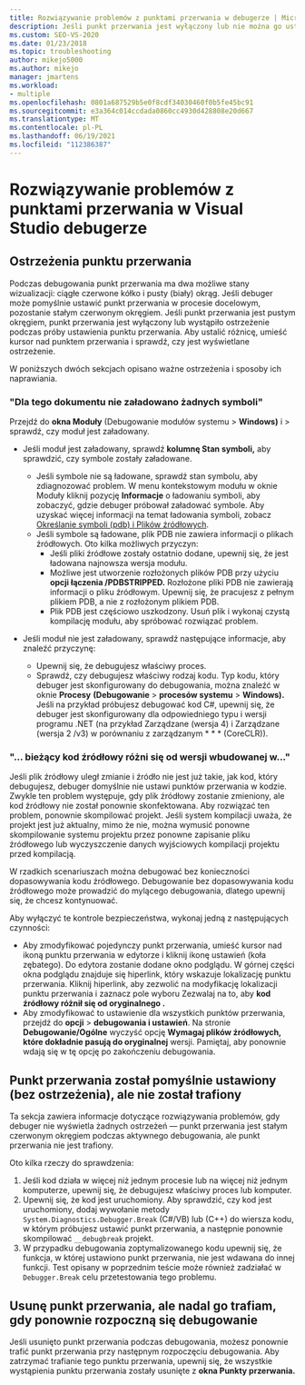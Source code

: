 ```yaml
---
title: Rozwiązywanie problemów z punktami przerwania w debugerze | Microsoft Docs
description: Jeśli punkt przerwania jest wyłączony lub nie można go ustawić, jest wyświetlany jako pusty okrąg. W tym miejscu można znaleźć informacje o problemach, które mogą wystąpić podczas ustawiania punktów przerwania.
ms.custom: SEO-VS-2020
ms.date: 01/23/2018
ms.topic: troubleshooting
author: mikejo5000
ms.author: mikejo
manager: jmartens
ms.workload:
- multiple
ms.openlocfilehash: 0801a687529b5e0f8cdf34030460f0b5fe45bc91
ms.sourcegitcommit: e3a364c014ccdada0860cc4930d428808e20d667
ms.translationtype: MT
ms.contentlocale: pl-PL
ms.lasthandoff: 06/19/2021
ms.locfileid: "112386387"
---
```

# <a name="troubleshoot-breakpoints-in-the-visual-studio-debugger"></a>Rozwiązywanie problemów z punktami przerwania w Visual Studio debugerze

## <a name="breakpoint-warnings"></a>Ostrzeżenia punktu przerwania

Podczas debugowania punkt przerwania ma dwa możliwe stany wizualizacji: ciągłe czerwone kółko i pusty (biały) okrąg. Jeśli debuger może pomyślnie ustawić punkt przerwania w procesie docelowym, pozostanie stałym czerwonym okręgiem. Jeśli punkt przerwania jest pustym okręgiem, punkt przerwania jest wyłączony lub wystąpiło ostrzeżenie podczas próby ustawienia punktu przerwania. Aby ustalić różnicę, umieść kursor nad punktem przerwania i sprawdź, czy jest wyświetlane ostrzeżenie.

W poniższych dwóch sekcjach opisano ważne ostrzeżenia i sposoby ich naprawiania.

### <a name="no-symbols-have-been-loaded-for-this-document"></a>"Dla tego dokumentu nie załadowano żadnych symboli"

Przejdź do **okna Moduły** (Debugowanie modułów systemu  >  **Windows)** i  >  sprawdź, czy moduł jest załadowany.
* Jeśli moduł jest załadowany, sprawdź **kolumnę Stan symboli,** aby sprawdzić, czy symbole zostały załadowane.
  * Jeśli symbole nie są ładowane, sprawdź stan symbolu, aby zdiagnozować problem. W menu kontekstowym modułu  w oknie Moduły kliknij pozycję **Informacje** o ładowaniu symboli, aby zobaczyć, gdzie debuger próbował załadować symbole. Aby uzyskać więcej informacji na temat ładowania symboli, zobacz [Określanie symboli (pdb) i Plików źródłowych](../debugger/specify-symbol-dot-pdb-and-source-files-in-the-visual-studio-debugger.md).
  * Jeśli symbole są ładowane, plik PDB nie zawiera informacji o plikach źródłowych. Oto kilka możliwych przyczyn:
    * Jeśli pliki źródłowe zostały ostatnio dodane, upewnij się, że jest ładowana najnowsza wersja modułu.
    * Możliwe jest utworzenie rozłożonych plików PDB przy użyciu **opcji łączenia /PDBSTRIPPED.** Rozłożone pliki PDB nie zawierają informacji o pliku źródłowym. Upewnij się, że pracujesz z pełnym plikiem PDB, a nie z rozłożonym plikiem PDB.
    * Plik PDB jest częściowo uszkodzony. Usuń plik i wykonaj czystą kompilację modułu, aby spróbować rozwiązać problem.

* Jeśli moduł nie jest załadowany, sprawdź następujące informacje, aby znaleźć przyczynę:
  * Upewnij się, że debugujesz właściwy proces.
  * Sprawdź, czy debugujesz właściwy rodzaj kodu. Typ kodu, który debuger jest skonfigurowany do debugowania, można znaleźć w oknie **Procesy** **(Debugowanie**  >  **procesów systemu**  >  **Windows).** Jeśli na przykład próbujesz debugować kod C#, upewnij się, że debuger jest skonfigurowany dla odpowiedniego typu i wersji programu .NET (na przykład Zarządzane (wersja 4) i Zarządzane (wersja 2 /v3) w porównaniu z zarządzanym \* \* \* (CoreCLR)).

### <a name="-the-current-source-code-is-different-from-the-version-built-into"></a>"… bieżący kod źródłowy różni się od wersji wbudowanej w..."

Jeśli plik źródłowy uległ zmianie i źródło nie jest już takie, jak kod, który debugujesz, debuger domyślnie nie ustawi punktów przerwania w kodzie. Zwykle ten problem występuje, gdy plik źródłowy zostanie zmieniony, ale kod źródłowy nie został ponownie skonfektowana. Aby rozwiązać ten problem, ponownie skompilować projekt. Jeśli system kompilacji uważa, że projekt jest już aktualny, mimo że nie, można wymusić ponowne skompilowanie systemu projektu przez ponowne zapisanie pliku źródłowego lub wyczyszczenie danych wyjściowych kompilacji projektu przed kompilacją.

W rzadkich scenariuszach można debugować bez konieczności dopasowywania kodu źródłowego. Debugowanie bez dopasowywania kodu źródłowego może prowadzić do mylącego debugowania, dlatego upewnij się, że chcesz kontynuować.

Aby wyłączyć te kontrole bezpieczeństwa, wykonaj jedną z następujących czynności:
* Aby zmodyfikować pojedynczy punkt przerwania, umieść kursor nad ikoną punktu przerwania w edytorze i kliknij ikonę ustawień (koła zębatego). Do edytora zostanie dodane okno podglądu. W górnej części okna podglądu znajduje się hiperlink, który wskazuje lokalizację punktu przerwania. Kliknij hiperlink, aby zezwolić na modyfikację lokalizacji punktu przerwania i zaznacz pole wyboru Zezwalaj na to, aby **kod źródłowy różnił się od oryginalnego .**
* Aby zmodyfikować to ustawienie dla wszystkich punktów przerwania, przejdź do **opcji**  >  **debugowania i ustawień**. Na stronie **Debugowanie/Ogólne** wyczyść opcję **Wymagaj plików źródłowych, które dokładnie pasują do oryginalnej** wersji. Pamiętaj, aby ponownie wdają się w tę opcję po zakończeniu debugowania.

## <a name="the-breakpoint-was-successfully-set-no-warning-but-didnt-hit"></a>Punkt przerwania został pomyślnie ustawiony (bez ostrzeżenia), ale nie został trafiony

Ta sekcja zawiera informacje dotyczące rozwiązywania problemów, gdy debuger nie wyświetla żadnych ostrzeżeń — punkt przerwania jest stałym czerwonym okręgiem podczas aktywnego debugowania, ale punkt przerwania nie jest trafiony.

Oto kilka rzeczy do sprawdzenia:
1. Jeśli kod działa w więcej niż jednym procesie lub na więcej niż jednym komputerze, upewnij się, że debugujesz właściwy proces lub komputer.
2. Upewnij się, że kod jest uruchomiony. Aby sprawdzić, czy kod jest uruchomiony, dodaj wywołanie metody `System.Diagnostics.Debugger.Break` (C#/VB) lub (C++) do wiersza kodu, w którym próbujesz ustawić punkt przerwania, a następnie ponownie skompilować `__debugbreak` projekt.
3. W przypadku debugowania zoptymalizowanego kodu upewnij się, że funkcja, w której ustawiono punkt przerwania, nie jest wdawana do innej funkcji. Test opisany w poprzednim teście może również zadziałać w `Debugger.Break` celu przetestowania tego problemu.

## <a name="i-deleted-a-breakpoint-but-i-continue-to-hit-it-when-i-start-debugging-again"></a>Usunę punkt przerwania, ale nadal go trafiam, gdy ponownie rozpoczną się debugowanie

Jeśli usunięto punkt przerwania podczas debugowania, możesz ponownie trafić punkt przerwania przy następnym rozpoczęciu debugowania. Aby zatrzymać trafianie tego punktu przerwania, upewnij się, że wszystkie wystąpienia punktu przerwania zostały usunięte z **okna Punkty przerwania.**

